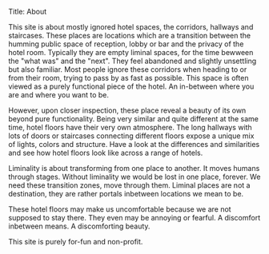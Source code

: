 Title: About

This site is about mostly ignored hotel spaces, the corridors, hallways and
staircases. These places are locations which are a transition between the
humming public space of reception, lobby or bar and the privacy of the hotel
room. Typically they are empty liminal spaces, for the time bewween the "what
was" and the "next". They feel abandoned and slightly unsettling but also
familiar. Most people ignore these corridors when heading to or from their
room, trying to pass by as fast as possible. This space is often viewed as a
purely functional piece of the hotel. An in-between where you are and where
you want to be. 

However, upon closer inspection, these place  reveal a beauty of its own beyond pure
functionality. Being very similar and quite different at the same time, hotel
floors have their very own atmosphere. The long hallways with lots of doors or
staircases connecting different floors expose a unique mix of lights, colors
and structure. Have a look at the differences and similarities and see how
hotel floors look like across a range of hotels.

Liminality is about transforming from one place to another. It moves humans
through stages. Without liminality we would be lost in one place, forever.
We need these transition zones, move through them. Liminal places are not a
destination, they are rather portals inbetween locations we mean to be.

These hotel floors may make us uncomfortable because we are not supposed to 
stay there. They even may be annoying or fearful. A discomfort inbetween 
means. A discomforting beauty.

This site is purely for-fun and non-profit.



